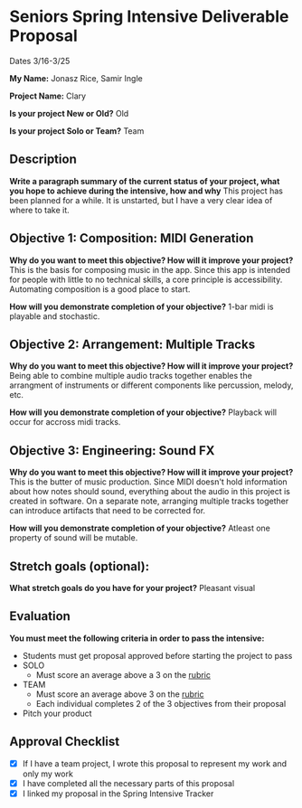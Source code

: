 # Seniors Spring Intensive Deliverable Proposal 

Dates 3/16-3/25

**My Name:** Jonasz Rice, Samir Ingle

**Project Name:** Clary

**Is your project New or Old?** Old

**Is your project Solo or Team?** Team


## Description

**Write a paragraph summary of the current status of your project, what you hope to achieve during the intensive, how and why**
This project has been planned for a while. It is unstarted, but I have a very clear idea of where to take it.

## Objective 1: Composition: MIDI Generation

**Why do you want to meet this objective? How will it improve your project?** 
This is the basis for composing music in the app. Since this app is intended for people with little to no technical skills, a core principle is accessibility. Automating composition is a good place to start.

**How will you demonstrate completion of your objective?** 
1-bar midi is playable and stochastic.

## Objective 2: Arrangement: Multiple Tracks
**Why do you want to meet this objective? How will it improve your project?** 
Being able to combine multiple audio tracks together enables the arrangment of instruments or different components like percussion, melody, etc.

**How will you demonstrate completion of your objective?** 
Playback will occur for accross midi tracks.

## Objective 3: Engineering: Sound FX
**Why do you want to meet this objective? How will it improve your project?** 
This is the butter of music production. Since MIDI doesn't hold information about how notes should sound, everything about the audio in this project is created in software. On a separate note, arranging multiple tracks together can introduce artifacts that need to be corrected for.

**How will you demonstrate completion of your objective?** Atleast one property of sound will be mutable.

## Stretch goals (optional):

**What stretch goals do you have for your project?** Pleasant visual 

## Evaluation

**You must meet the following criteria in order to pass the intensive:**

- Students must get proposal approved before starting the project to pass
- SOLO
    - Must score an average above a 3 on the [rubric]
- TEAM
    - Must score an average above 3 on the [rubric]
    - Each individual completes 2 of the 3 objectives from their proposal
- Pitch your product


[rubric]:https://docs.google.com/document/d/1IOQDmohLBEBT-hyr-2vgw1mbZUNsq3fHxVfH0oRmVt0/edit



## Approval Checklist
- [x] If I have a team project, I wrote this proposal to represent my work and only my work
- [x] I have completed all the necessary parts of this proposal
- [x] I linked my proposal in the Spring Intensive Tracker
